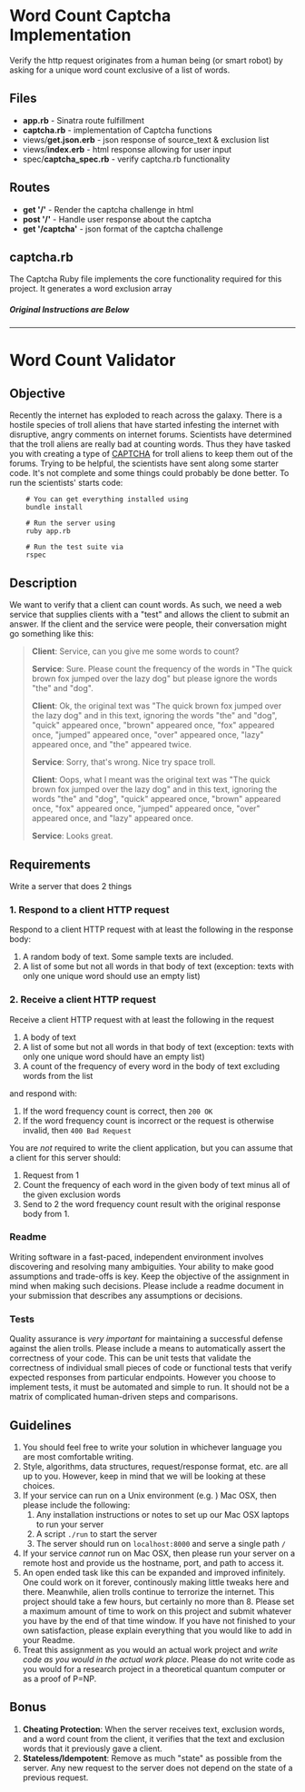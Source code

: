 # Word Count Captcha Implementation

Verify the http request originates from a human being (or smart robot) by asking for a unique word count exclusive of a list of words.

## Files

* **app.rb** - Sinatra route fulfillment
* **captcha.rb** - implementation of Captcha functions
* views/**get.json.erb** - json response of source_text & exclusion list
* views/**index.erb** - html response allowing for user input
* spec/**captcha_spec.rb** - verify captcha.rb functionality

## Routes

* **get '/'** - Render the captcha challenge in html
* **post '/'** - Handle user response about the captcha
* **get '/captcha'** - json format of the captcha challenge

## captcha.rb

The Captcha Ruby file implements the core functionality required for this project.  It generates a word exclusion array


##### Original Instructions are Below
---

# Word Count Validator

## Objective

Recently the internet has exploded to reach across the galaxy.  There is a hostile species of troll aliens that have started infesting the internet with disruptive, angry comments on internet forums.  Scientists have determined that the troll aliens are really bad at counting words.  Thus they have tasked you with creating a type of [CAPTCHA](http://en.wikipedia.org/wiki/CAPTCHA) for troll aliens to keep them out of the forums. Trying to be helpful, the scientists have sent along some starter code. It's not complete and some things could probably be done better. To run the scientists' starts code:

        # You can get everything installed using
        bundle install

        # Run the server using
        ruby app.rb

        # Run the test suite via
        rspec

## Description

We want to verify that a client can count words. As such, we need a web service that supplies clients with a "test" and allows the client to submit an answer. If the client and the service were people, their conversation might go something like this:

> **Client**: Service, can you give me some words to count?
> 
> **Service**: Sure. Please count the frequency of the words in "The quick brown fox jumped over the lazy dog" but please ignore the words "the" and "dog".
> 
> **Client**: Ok, the original text was "The quick brown fox jumped over the lazy dog" and in this text, ignoring the words  "the" and "dog", "quick" appeared once, "brown" appeared once, "fox" appeared once, "jumped" appeared once, "over" appeared once, "lazy" appeared once, and "the" appeared twice.
> 
> **Service**: Sorry, that's wrong. Nice try space troll.
> 
> **Client**: Oops, what I meant was the original text was "The quick brown fox jumped over the lazy dog" and in this text, ignoring the words  "the" and "dog", "quick" appeared once, "brown" appeared once, "fox" appeared once, "jumped" appeared once, "over" appeared once, and "lazy" appeared once.
> 
> **Service**: Looks great.


## Requirements

Write a server that does 2 things

### 1. Respond to a client HTTP request

Respond to a client HTTP request with at least the following in the response body:

1. A random body of text. Some sample texts are included.
2. A list of some but not all words in that body of text (exception: texts with only one unique word should use an empty list)

### 2. Receive a client HTTP request

Receive a client HTTP request with at least the following in the request

1. A body of text
2. A list of some but not all words in that body of text (exception: texts with only one unique word should have an empty list)
3. A count of the frequency of every word in the body of text excluding words from the list

and respond with:

1. If the word frequency count is correct, then `200 OK`
2. If the word frequency count is incorrect or the request is otherwise invalid, then `400 Bad Request`

You are *not* required to write the client application, but you can assume that a client for this server should:

1. Request from 1
2. Count the frequency of each word in the given body of text minus all of the given exclusion words
3. Send to 2 the word frequency count result with the original response body from 1.

### Readme

Writing software in a fast-paced, independent environment involves discovering and resolving many ambiguities. Your ability to make good assumptions and trade-offs is key. Keep the objective of the assignment in mind when making such decisions. Please include a readme document in your submission that describes any assumptions or decisions.

### Tests

Quality assurance is *very important* for maintaining a successful defense against the alien trolls. Please include a means to automatically assert the correctness of your code. This can be unit tests that validate the correctness of individual small pieces of code or functional tests that verify expected responses from particular endpoints. However you choose to implement tests, it must be automated and simple to run. It should not be a matrix of complicated human-driven steps and comparisons.

## Guidelines

1. You should feel free to write your solution in whichever language you are most comfortable writing.
2. Style, algorithms, data structures, request/response format, etc. are all up to you. However, keep in mind that we will be looking at these choices.
2. If your service can run on a Unix environment (e.g. ) Mac OSX, then please include the following:
    1. Any installation instructions or notes to set up our Mac OSX laptops to run your server
    2. A script `./run` to start the server
    3. The server should run on `localhost:8000` and serve a single path `/`
3. If your service _cannot_ run on Mac OSX, then please run your server on a remote host and provide us the hostname, port, and path to access it.
4. An open ended task like this can be expanded and improved infinitely. One could work on it forever, continously making little tweaks here and there. Meanwhile, alien trolls continue to terrorize the internet. This project should take a few hours, but certainly no more than 8. Please set a maximum amount of time to work on this project and submit whatever you have by the end of that time window. If you have not finished to your own satisfaction, please explain everything that you would like to add in your Readme.
5. Treat this assignment as you would an actual work project and _write code as you would in the actual work place_. Please do not write code as you would for a research project in a theoretical quantum computer or as a proof of P=NP.

## Bonus

1. **Cheating Protection**: When the server receives text, exclusion words, and a word count from the client, it verifies that the text and exclusion words that it previously gave a client.
2. **Stateless/Idempotent**: Remove as much "state" as possible from the server. Any new request to the server does not depend on the state of a previous request.
